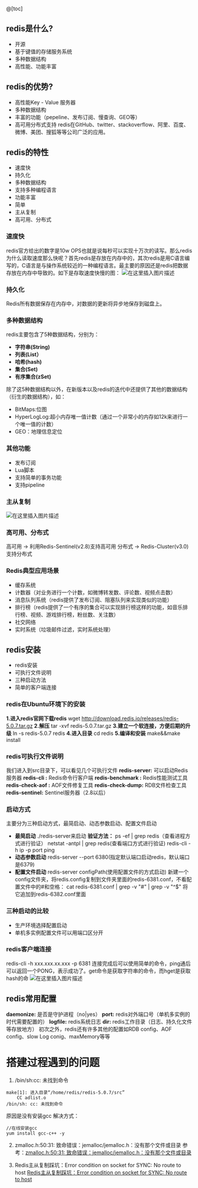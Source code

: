 @[toc]
## redis是什么?
 - 开源
 - 基于键值的存储服务系统
 - 	多种数据结构
 - 高性能、功能丰富
## redis的优势?
 - 高性能Key - Value 服务器
 - 多种数据结构
 - 丰富的功能（pepeline、发布订阅、慢查询、GEO等）
 - 高可用分布式支持
redis在GitHub、twitter、stackoverflow、阿里、百度、微博、美团、搜狐等等公司广泛的应用。
## redis的特性
 - 速度快
 - 持久化
 - 多种数据结构
 - 支持多种编程语言
 - 功能丰富
 - 简单
 - 主从复制
 - 高可用、分布式
### 速度快
redis官方给出的数字是10w OPS也就是说每秒可以实现十万次的读写。那么redis为什么读取速度那么快呢？首先redis是存放在内存中的，其次redis是用C语言编写的，C语言是与操作系统较近的一种编程语言。最主要的原因还是redis把数据存放在内存中导致的。如下是存取速度快慢的图：
![在这里插入图片描述](https://img-blog.csdnimg.cn/20191226224354795.png?x-oss-process=image/watermark,type_ZmFuZ3poZW5naGVpdGk,shadow_10,text_aHR0cHM6Ly9ibG9nLmNzZG4ubmV0L3NpbmF0XzIyNzk3NDI5,size_16,color_FFFFFF,t_70)
### 持久化
Redis所有数据保存在内存中，对数据的更新将异步地保存到磁盘上。
### 多种数据结构
redis主要包含了5种数据结构，分别为：
 - **字符串(String)**
 - **列表(List）**
 - **哈希(hash)**
 - **集合(Set)**
 - **有序集合(zSet)**

除了这5种数据结构以外，在新版本以及redis的迭代中还提供了其他的数据结构（衍生的数据结构），如：

 - BitMaps:位图
 - HyperLogLog:超小内存唯一值计数（通过一个非常小的内存如12k来进行一个唯一值的计数）
 - GEO：地理信息定位
### 其他功能
 - 发布订阅
 - Lua脚本
 - 支持简单的事务功能
 - 支持pipeline
### 主从复制
![在这里插入图片描述](https://img-blog.csdnimg.cn/20191227204539150.png?x-oss-process=image/watermark,type_ZmFuZ3poZW5naGVpdGk,shadow_10,text_aHR0cHM6Ly9ibG9nLmNzZG4ubmV0L3NpbmF0XzIyNzk3NDI5,size_16,color_FFFFFF,t_70)
### 高可用、分布式
高可用     ->   利用Redis-Sentinel(v2.8)支持高可用
分布式     ->   Redis-Cluster(v3.0)支持分布式
### Redis典型应用场景
 - 缓存系统
 - 计数器（对业务进行一个计数，如微博转发数、评论数、视频点击数）
 - 消息队列系统（redis提供了发布订阅、阻塞队列来实现类似的功能）
 - 排行榜（redis提供了一个有序的集合可以实现排行榜这样的功能，如音乐排行榜、视频、游戏排行榜，粉丝数、关注数）
 - 社交网络
 - 实时系统（垃圾邮件过滤，实时系统处理）
## redis安装
 - redis安装
 - 可执行文件说明
 - 三种启动方法
 - 简单的客户端连接
### redis在Ubuntu环境下的安装
**1.进入redis官网下载redis**
wget http://download.redis.io/releases/redis-5.0.7.tar.gz
**2.解压**
tar -xvf redis-5.0.7.tar.gz
**3.建立一个软连接，方便后期的升级**
ln -s redis-5.0.7 redis
**4.进入目录**
cd redis
**5.编译和安装**
make&&make install

### redis可执行文件说明
我们进入到src目录下，可以看见几个可执行文件
**redis-server:**  可以启动Redis服务器
**redis-cli :**   Redis命令行客户端
**redis-benchmark :**   Redis性能测试工具
**redis-check-aof :**  AOF文件修复工具
**redis-check-dump:** RDB文件检查工具
**redis-sentinel:** Sentinel服务器（2.8以后）
### 启动方式
主要分为三种启动方式，最简启动、动态参数启动、配置文件启动
 - **最简启动**
./redis-server来启动
**验证方法：**
ps -ef | grep redis（查看进程方式进行验证）
netstat -antpl | grep redis(查看端口方式进行验证) 
redis-cli -h ip -p port ping
 - **动态参数启动**
redis-server --port 6380(指定默认端口启动redis，默认端口是6379)
 - **配置文件启动**
redis-server configPath(使用配置文件的方式启动)
新建一个config文件夹，将redis.config复制到文件夹里面的redis-6381.conf，不看配置文件中的#和空格：
cat redis-6381.conf | grep -v "#" | grep -v "^$"
将它追加到redis-6382.conf里面
### 三种启动的比较
 - 生产环境选择配置启动
 - 单机多实例配置文件可以用端口区分开
### redis客户端连接
redis-cli -h xxx.xxx.xx.xxx -p 6381
连接完成后可以使用简单的命令，ping通后可以返回一个PONG，表示成功了。get命令是获取字符串的命令，而hget是获取hash的命
![在这里插入图片描述](https://img-blog.csdnimg.cn/20191229142302488.png?x-oss-process=image/watermark,type_ZmFuZ3poZW5naGVpdGk,shadow_10,text_aHR0cHM6Ly9ibG9nLmNzZG4ubmV0L3NpbmF0XzIyNzk3NDI5,size_16,color_FFFFFF,t_70)
## redis常用配置
**daemonize:**  是否是守护进程（no|yes）
**port:** redis对外端口号（单机多实例的时代需要配置的）
**logfile:** redis系统日志
**dir:** redis工作目录（日志、持久化文件等存放地方）
初次之外，redis还有许多其他的配置如RDB config、AOF config、slow Log conig、maxMemory等等
# 搭建过程遇到的问题
1. /bin/sh:cc: 未找到命令
```
make[1]: 进入目录“/home/redis/redis-5.0.7/src”
    CC adlist.o
/bin/sh: cc: 未找到命令
```
原因是没有安装gcc
解决方式：
```
//在线安装gcc
yum install gcc-c++ -y
```
2. zmalloc.h:50:31: 致命错误：jemalloc/jemalloc.h：没有那个文件或目录
参考：[zmalloc.h:50:31: 致命错误：jemalloc/jemalloc.h：没有那个文件或目录](https://blog.csdn.net/gwd1154978352/article/details/74784368)

3. Redis主从复制踩坑：Error condition on socket for SYNC: No route to host
[Redis主从复制踩坑：Error condition on socket for SYNC: No route to host](https://blog.csdn.net/qq_41432730/article/details/121585753)